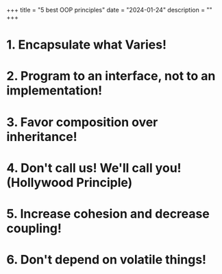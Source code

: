 +++
title = "5 best OOP principles"
date = "2024-01-24"
description = ""
+++

# 1. Encapsulate what Varies!

# 2. Program to an interface, not to an implementation!

# 3. Favor composition over inheritance!

# 4. Don't call us! We'll call you! (Hollywood Principle)

# 5. Increase cohesion and decrease coupling!

# 6. Don't depend on volatile things!